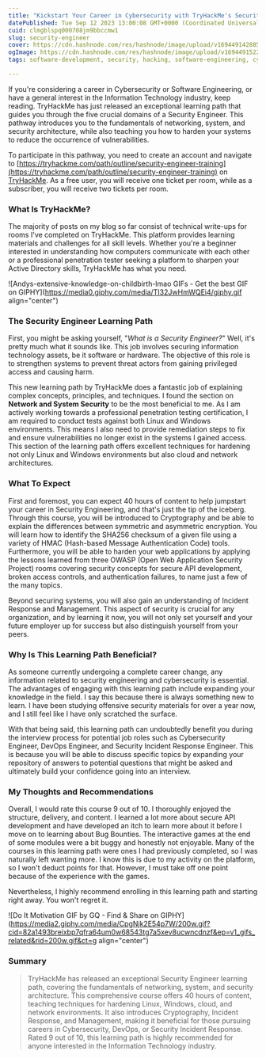 ```yaml
---
title: "Kickstart Your Career in Cybersecurity with TryHackMe's Security Engineer Learning Path"
datePublished: Tue Sep 12 2023 13:00:08 GMT+0000 (Coordinated Universal Time)
cuid: clmgblspq000708jm9bbccmw1
slug: security-engineer
cover: https://cdn.hashnode.com/res/hashnode/image/upload/v1694491428850/57672f06-356b-4062-ba5d-2d0a18ec3061.png
ogImage: https://cdn.hashnode.com/res/hashnode/image/upload/v1694491522356/34991cc9-9ec1-4e64-8c64-6f858f8766f3.png
tags: software-development, security, hacking, software-engineering, cybersecurity-1

---
```


If you're considering a career in Cybersecurity or Software Engineering, or have a general interest in the Information Technology industry, keep reading. TryHackMe has just released an exceptional learning path that guides you through the five crucial domains of a Security Engineer. This pathway introduces you to the fundamentals of networking, system, and security architecture, while also teaching you how to harden your systems to reduce the occurrence of vulnerabilities.

To participate in this pathway, you need to create an account and navigate to [https://tryhackme.com/path/outline/security-engineer-training](https://tryhackme.com/path/outline/security-engineer-training) on [TryHackMe](https://tryhackme.com). As a free user, you will receive one ticket per room, while as a subscriber, you will receive two tickets per room.

### What Is TryHackMe?

The majority of posts on my blog so far consist of technical write-ups for rooms I've completed on TryHackMe. This platform provides learning materials and challenges for all skill levels. Whether you're a beginner interested in understanding how computers communicate with each other or a professional penetration tester seeking a platform to sharpen your Active Directory skills, TryHackMe has what you need.

![Andys-extensive-knowledge-on-childbirth-lmao GIFs - Get the best GIF on  GIPHY](https://media0.giphy.com/media/TI32JwHmWQEi4/giphy.gif align="center")

### The Security Engineer Learning Path

First, you might be asking yourself, "*What is a Security Engineer?*" Well, it's pretty much what it sounds like. This job involves securing information technology assets, be it software or hardware. The objective of this role is to strengthen systems to prevent threat actors from gaining privileged access and causing harm.

This new learning path by TryHackMe does a fantastic job of explaining complex concepts, principles, and techniques. I found the section on **Network and System Security** to be the most beneficial to me. As I am actively working towards a professional penetration testing certification, I am required to conduct tests against both Linux and Windows environments. This means I also need to provide remediation steps to fix and ensure vulnerabilities no longer exist in the systems I gained access. This section of the learning path offers excellent techniques for hardening not only Linux and Windows environments but also cloud and network architectures.

### What To Expect

First and foremost, you can expect 40 hours of content to help jumpstart your career in Security Engineering, and that's just the tip of the iceberg. Through this course, you will be introduced to Cryptography and be able to explain the differences between symmetric and asymmetric encryption. You will learn how to identify the SHA256 checksum of a given file using a variety of HMAC (Hash-based Message Authentication Code) tools. Furthermore, you will be able to harden your web applications by applying the lessons learned from three OWASP (Open Web Application Security Project) rooms covering security concepts for secure API development, broken access controls, and authentication failures, to name just a few of the many topics.

Beyond securing systems, you will also gain an understanding of Incident Response and Management. This aspect of security is crucial for any organization, and by learning it now, you will not only set yourself and your future employer up for success but also distinguish yourself from your peers.

### Why Is This Learning Path Beneficial?

As someone currently undergoing a complete career change, any information related to security engineering and cybersecurity is essential. The advantages of engaging with this learning path include expanding your knowledge in the field. I say this because there is always something new to learn. I have been studying offensive security materials for over a year now, and I still feel like I have only scratched the surface.

With that being said, this learning path can undoubtedly benefit you during the interview process for potential job roles such as Cybersecurity Engineer, DevOps Engineer, and Security Incident Response Engineer. This is because you will be able to discuss specific topics by expanding your repository of answers to potential questions that might be asked and ultimately build your confidence going into an interview.

### My Thoughts and Recommendations

Overall, I would rate this course 9 out of 10. I thoroughly enjoyed the structure, delivery, and content. I learned a lot more about secure API development and have developed an itch to learn more about it before I move on to learning about Bug Bounties. The interactive games at the end of some modules were a bit buggy and honestly not enjoyable. Many of the courses in this learning path were ones I had previously completed, so I was naturally left wanting more. I know this is due to my activity on the platform, so I won't deduct points for that. However, I must take off one point because of the experience with the games.

Nevertheless, I highly recommend enrolling in this learning path and starting right away. You won't regret it.

![Do It Motivation GIF by GQ - Find & Share on GIPHY](https://media2.giphy.com/media/CpgNjk2E54p7W/200w.gif?cid=82a1493breixbp7qfra64um0w68543tg7a5xev8ucwncdnzf&ep=v1_gifs_related&rid=200w.gif&ct=g align="center")

### Summary

> TryHackMe has released an exceptional Security Engineer learning path, covering the fundamentals of networking, system, and security architecture. This comprehensive course offers 40 hours of content, teaching techniques for hardening Linux, Windows, cloud, and network environments. It also introduces Cryptography, Incident Response, and Management, making it beneficial for those pursuing careers in Cybersecurity, DevOps, or Security Incident Response. Rated 9 out of 10, this learning path is highly recommended for anyone interested in the Information Technology industry.
